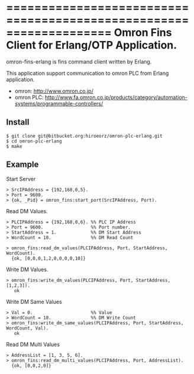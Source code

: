 ===================================================================
Omron Fins Client for Erlang/OTP Application.
====================================================================

omron-fins-erlang is fins command client written by Erlang.

This application support communication to omron PLC from Erlang application.

* omron: <http://www.omron.co.jp/>
* omron PLC: <http://www.fa.omron.co.jp/products/category/automation-systems/programmable-controllers/>

Install
------------------------------------------------------------------

    $ git clone git@bitbucket.org:hiroeorz/omron-plc-erlang.git
    $ cd omron-plc-erlang
    $ make

Example
------------------------------------------------------------------

Start Server

    > SrcIPAddress = {192,168,0,5}.
    > Port = 9600.
    > {ok, _Pid} = omron_fins:start_port(SrcIPAddress, Port).

Read DM Values.

    > PLCIPAddress = {192,168,0,6}. %% PLC IP Address
    > Port = 9600.                  %% Port number.
    > StartAddress = 1.             %% DM Start Address
    > WordCount = 10.               %% DM Read Count
    
    > omron_fins:read_dm_values(PLCIPAddress, Port, StartAddress, WordCount).
      {ok, [0,0,0,1,2,0,0,0,0,10]}

Write DM Values.

    > omron_fins:write_dm_values(PLCIPAddress, Port, StartAddress, [1,2,3]).    
       ok

Write DM Same Values

    > Val = 0.                      %% Value
    > WordCount = 10.               %% DM Write Count
    > omron_fins:write_dm_same_values(PLCIPAddress, Port, StartAddress, WordCount, Val).
       ok

Read DM Multi Values

    > AddressList = [1, 3, 5, 6].
    > omron_fins:read_dm_multi_values(PLCIPAddress, Port, AddressList).
      {ok, [0,0,2,0]}
